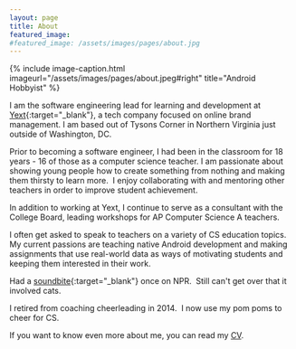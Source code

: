```yaml
---
layout: page
title: About
featured_image:
#featured_image: /assets/images/pages/about.jpg
---
```

{% include image-caption.html imageurl="/assets/images/pages/about.jpeg#right" title="Android Hobbyist" %}

I am the software engineering lead for learning and development at [Yext](http://www.yext.com){:target="_blank"}, a tech company focused on online brand management.  I am based out of Tysons Corner in Northern Virginia just outside of Washington, DC.  

Prior to becoming a software engineer, I had been in the classroom for 18 years - 16 of those as a computer science teacher.  I am passionate about showing young people how to create something from nothing and making them thirsty to learn more.  I enjoy collaborating with and mentoring other teachers in order to improve student achievement.

In addition to working at Yext, I continue to serve as a consultant with the College Board, leading workshops for AP Computer Science A teachers.

I often get asked to speak to teachers on a variety of CS education topics.  My current passions are teaching native Android development and making assignments that use real-world data as ways of motivating students and keeping them interested in their work.

Had a [soundbite](https://www.marketplace.org/2012/08/03/summer-camp-young-techies/){:target="_blank"} once on NPR.  Still can't get over that it involved cats.

I retired from coaching cheerleading in 2014.  I now use my pom poms to cheer for CS.

If you want to know even more about me, you can read my [CV](http://cscheerleader.com/cv).
